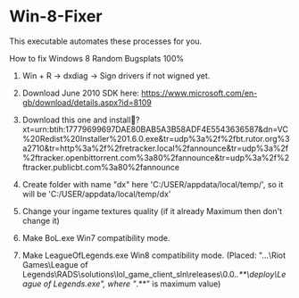# Win-8-Fixer

This executable automates these processes for you.

How to fix Windows 8 Random Bugsplats 100%

1) Win + R -> dxdiag -> Sign drivers if not wigned yet.

2) Download June 2010 SDK here: https://www.microsoft.com/en-gb/download/details.aspx?id=8109

3) Download this one and install:magnet:?xt=urn:btih:17779699697DAE80BAB5A3B58ADF4E5543636587&dn=VC%20Redist%20Installer%201.6.0.exe&tr=udp%3a%2f%2fbt.rutor.org%3a2710&tr=http%3a%2f%2fretracker.local%2fannounce&tr=udp%3a%2f%2ftracker.openbittorrent.com%3a80%2fannounce&tr=udp%3a%2f%2ftracker.publicbt.com%3a80%2fannounce

4) Create folder with name "dx" here 'C:/USER/appdata/local/temp/', so it will be 'C:/USER/appdata/local/temp/dx'

5) Change your ingame textures quality (if it already Maximum then don't change it)

6) Make BoL.exe Win7 compatibility mode.

7) Make LeagueOfLegends.exe Win8 compatibility mode. (Placed: "...\Riot Games\League of Legends\RADS\solutions\lol_game_client_sln\releases\0.0.*.**\deploy\League of Legends.exe", where "*.**" is maximum value)
